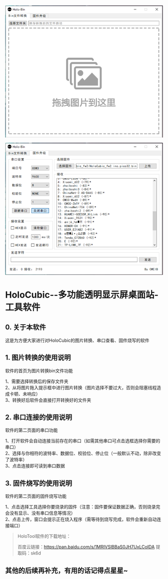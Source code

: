 ![](/Images/软件界面1.png)

![](/Images/软件界面2.png)

# HoloCubic--多功能透明显示屏桌面站-工具软件

## 0. 关于本软件

这是为方便大家进行对HoloCubic的图片转换、串口查看、固件烧写的软件

## 1. 图片转换的使用说明

软件的首页为图片转换bin文件功能

1、需要选择转换后的保存文件夹  
2、从将图片拖入提示框中进行图片转换（图片选择不要过大，否则会阻塞线程造成卡顿、未响应）  
3、转换好后软件会直接打开转换好的文件夹  

## 2. 串口连接的使用说明

软件的第二页面的串口功能

1、打开软件会自动连接当前存在的串口（如需其他串口可点击选框选择你需要的串口）  
2、选择与你相符的波特率、数据位、校验位、停止位（一般默认不动，除非改变了波特率）  
3、点击连接即可读到串口数据  

## 3. 固件烧写的使用说明

软件的第二页面的固件烧写功能  

1、点击选择工具选择你要烧录的固件（注意：固件要保证数据正确，否则烧录完会没有显示、没有串口信息等情况）  
2、点击上传，窗口会提示正在烧入程序（需等待到烧写完成，软件会重新自动连接端口）  



> HoloTool软件的下载地址：
>
> 百度云链接：https://pan.baidu.com/s/1MRIVSlBBaS0JH7UxLCoIDA 提取码：sk6d 



## 其他的后续再补充，有用的话记得点星星~

